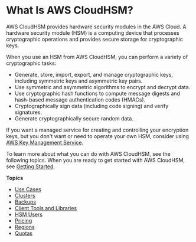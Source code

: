 # What Is AWS CloudHSM?<a name="introduction"></a>

AWS CloudHSM provides hardware security modules in the AWS Cloud\. A hardware security module \(HSM\) is a computing device that processes cryptographic operations and provides secure storage for cryptographic keys\.

When you use an HSM from AWS CloudHSM, you can perform a variety of cryptographic tasks:
+ Generate, store, import, export, and manage cryptographic keys, including symmetric keys and asymmetric key pairs\.
+ Use symmetric and asymmetric algorithms to encrypt and decrypt data\.
+ Use cryptographic hash functions to compute message digests and hash\-based message authentication codes \(HMACs\)\.
+ Cryptographically sign data \(including code signing\) and verify signatures\.
+ Generate cryptographically secure random data\.

If you want a managed service for creating and controlling your encryption keys, but you don't want or need to operate your own HSM, consider using [AWS Key Management Service](https://aws.amazon.com/kms/)\. 

To learn more about what you can do with AWS CloudHSM, see the following topics\. When you are ready to get started with AWS CloudHSM, see [Getting Started](getting-started.md)\. 

**Topics**
+ [Use Cases](use-cases.md)
+ [Clusters](clusters.md)
+ [Backups](backups.md)
+ [Client Tools and Libraries](client-tools-and-libraries.md)
+ [HSM Users](hsm-users.md)
+ [Pricing](pricing.md)
+ [Regions](regions.md)
+ [Quotas](limits.md)